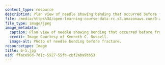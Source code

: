 ```yaml
---
content_type: resource
description: Plan view of needle showing bending that occurred before fracture. (64X)
file: /media/https%3A/open-learning-course-data-rc.s3.amazonaws.com/3-a27-case-studies-in-forensic-metallurgy-fall-2007/fface96d7d1c592755fbcbf2aba9bb53_6-5.jpg
file_type: image/jpeg
image_metadata:
  caption: Plan view of needle showing bending that occurred before fracture. (64X)
  credit: Image Courtesy of Kenneth C. Russell.
  image-alt: Photo of needle bending before fracture.
resourcetype: Image
title: 6-5.jpg
uid: fface96d-7d1c-5927-55fb-cbf2aba9bb53
---
```

